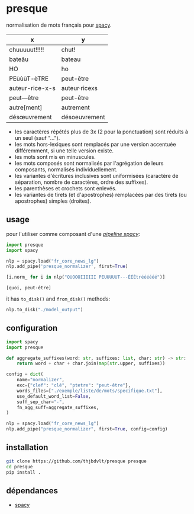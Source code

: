 presque
======

normalisation de mots français pour [spacy](https://spacy.io/).

|x|y|
|--|--|
|chuuuuut!!!!!|chut!|
|bateâu|bateau|
|HO|ho|
|PEùùùT-èTRE|peut-être|
|auteur-rice-x-s|auteur·ricexs|
|peut—être|peut-être|
|autre[ment]|autrement|
|désœuvrement|désoeuvrement|

- les caractères répétés plus de 3x (2 pour la ponctuation) sont réduits à un seul (sauf "...").
- les mots hors-lexiques sont remplacés par une version accentuée différemment, si une telle version existe.
- les mots sont mis en minuscules.
- les mots composés sont normalisés par l'agrégation de leurs composants, normalisés individuellement.
- les variantes d'écritures inclusives sont uniformisées (caractère de séparation, nombre de caractères, ordre des suffixes).
- les parenthèses et crochets sont enlevés.
- les variantes de tirets (et d'apostrophes) remplacées par des tirets (ou apostrophes) simples (droites).

usage
-----

pour l'utiliser comme composant d'une [_pipeline spacy_](https://spacy.io/usage/processing-pipelines):

```python
import presque
import spacy

nlp = spacy.load("fr_core_news_lg")
nlp.add_pipe('presque_normalizer', first=True)

[i.norm_ for i in nlp("QUOOOIIIIII PEUUUUUT---ÉÉÉtréééééé")]
```

```
[quoi, peut-être]
```

it has `to_disk()` and `from_disk()` methods:

```python
nlp.to_disk("./model_output")
```

configuration
-------------

```python
import spacy
import presque

def aggregate_suffixes(word: str, suffixes: list, char: str) -> str:
    return word + char + char.join(map(str.upper, suffixes))

config = dict(
    name="normalizer",
    exc={"clef": "clé", "ptetre": "peut-être"},
    words_files=["./exemple/liste/de/mots/specifique.txt"],
    use_default_word_list=False,
    suff_sep_char="-",
    fn_agg_suff=aggregate_suffixes,
)

nlp = spacy.load("fr_core_news_lg")
nlp.add_pipe("presque_normalizer", first=True, config=config)
```

installation
------------

```bash
git clone https://github.com/thjbdvlt/presque presque
cd presque
pip install .
```

dépendances
-----------

- [spacy](https://spacy.io/)
